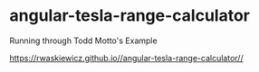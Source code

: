 # angular-tesla-range-calculator
Running through Todd Motto's Example


https://rwaskiewicz.github.io//angular-tesla-range-calculator//
